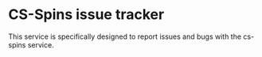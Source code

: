 # CS-Spins issue tracker
This service is specifically designed to report issues and bugs with the cs-spins service.
